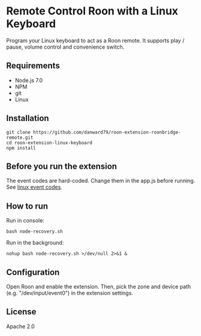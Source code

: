 # Remote Control Roon with a Linux Keyboard

Program your Linux keyboard to act as a Roon remote. It supports play / pause, volume control and convenience switch.

## Requirements

- Node.js 7.0
- NPM
- git
- Linux

## Installation

```
git clone https://github.com/danward79/roon-extension-roonbridge-remote.git
cd roon-extension-linux-keyboard
npm install
```

## Before you run the extension

The event codes are hard-coded. Change them in the app.js before running. See [linux event codes](https://github.com/torvalds/linux/blob/master/include/uapi/linux/input-event-codes.h).


## How to run

Run in console:

`bash node-recovery.sh`

Run in the background:

`nohup bash node-recovery.sh >/dev/null 2>&1 &`

## Configuration

Open Roon and enable the extension. Then, pick the zone and device path (e.g. "/dev/input/event0") in the extension settings.

## License

Apache 2.0
